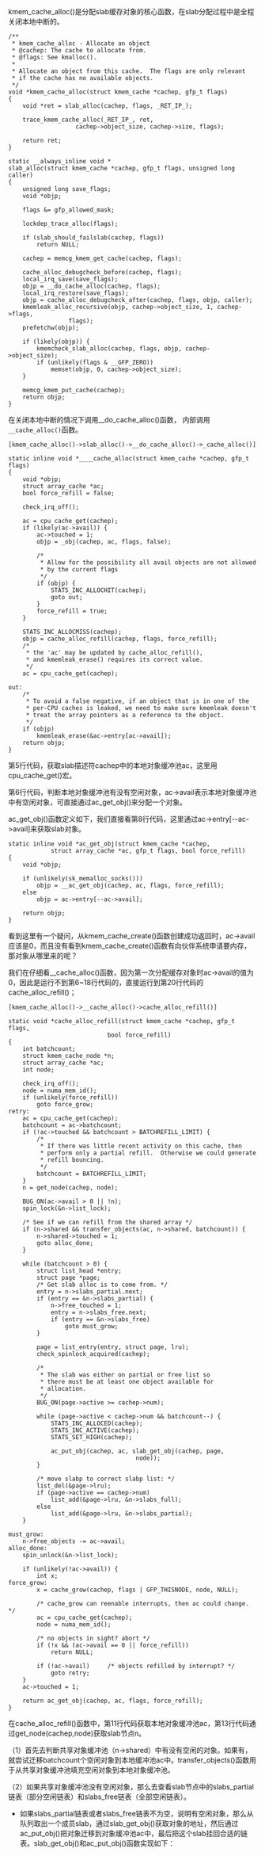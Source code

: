 kmem_cache_alloc()是分配slab缓存对象的核心函数，在slab分配过程中是全程关闭本地中断的。

```
/**
 * kmem_cache_alloc - Allocate an object
 * @cachep: The cache to allocate from.
 * @flags: See kmalloc().
 *
 * Allocate an object from this cache.  The flags are only relevant
 * if the cache has no available objects.
 */
void *kmem_cache_alloc(struct kmem_cache *cachep, gfp_t flags)
{
	void *ret = slab_alloc(cachep, flags, _RET_IP_);

	trace_kmem_cache_alloc(_RET_IP_, ret,
			       cachep->object_size, cachep->size, flags);

	return ret;
}

static __always_inline void *
slab_alloc(struct kmem_cache *cachep, gfp_t flags, unsigned long caller)
{
	unsigned long save_flags;
	void *objp;

	flags &= gfp_allowed_mask;

	lockdep_trace_alloc(flags);

	if (slab_should_failslab(cachep, flags))
		return NULL;

	cachep = memcg_kmem_get_cache(cachep, flags);

	cache_alloc_debugcheck_before(cachep, flags);
	local_irq_save(save_flags);
	objp = __do_cache_alloc(cachep, flags);
	local_irq_restore(save_flags);
	objp = cache_alloc_debugcheck_after(cachep, flags, objp, caller);
	kmemleak_alloc_recursive(objp, cachep->object_size, 1, cachep->flags,
				 flags);
	prefetchw(objp);

	if (likely(objp)) {
		kmemcheck_slab_alloc(cachep, flags, objp, cachep->object_size);
		if (unlikely(flags & __GFP_ZERO))
			memset(objp, 0, cachep->object_size);
	}

	memcg_kmem_put_cache(cachep);
	return objp;
}

```

在关闭本地中断的情况下调用__do_cache_alloc()函数， 内部调用`__cache_alloc()`函数。

```
[kmem_cache_alloc()->slab_alloc()->__do_cache_alloc()->_cache_alloc()]

static inline void *____cache_alloc(struct kmem_cache *cachep, gfp_t flags)
{
	void *objp;
	struct array_cache *ac;
	bool force_refill = false;

	check_irq_off();

	ac = cpu_cache_get(cachep);
	if (likely(ac->avail)) {
		ac->touched = 1;
		objp = _obj(cachep, ac, flags, false);

		/*
		 * Allow for the possibility all avail objects are not allowed
		 * by the current flags
		 */
		if (objp) {
			STATS_INC_ALLOCHIT(cachep);
			goto out;
		}
		force_refill = true;
	}

	STATS_INC_ALLOCMISS(cachep);
	objp = cache_alloc_refill(cachep, flags, force_refill);
	/*
	 * the 'ac' may be updated by cache_alloc_refill(),
	 * and kmemleak_erase() requires its correct value.
	 */
	ac = cpu_cache_get(cachep);

out:
	/*
	 * To avoid a false negative, if an object that is in one of the
	 * per-CPU caches is leaked, we need to make sure kmemleak doesn't
	 * treat the array pointers as a reference to the object.
	 */
	if (objp)
		kmemleak_erase(&ac->entry[ac->avail]);
	return objp;
}
```

第5行代码，获取slab描述符cachep中的本地对象缓冲池ac，这里用cpu_cache_get()宏。

第6行代码，判断本地对象缓冲池有没有空闲对象，ac->avail表示本地对象缓冲池中有空闲对象，可直接通过ac_get_obj()来分配一个对象。

ac_get_obj()函数定义如下，我们直接看第8行代码，这里通过ac->entry[--ac->avail]来获取slab对象。

```
static inline void *ac_get_obj(struct kmem_cache *cachep,
			struct array_cache *ac, gfp_t flags, bool force_refill)
{
	void *objp;

	if (unlikely(sk_memalloc_socks()))
		objp = __ac_get_obj(cachep, ac, flags, force_refill);
	else
		objp = ac->entry[--ac->avail];

	return objp;
}
```

看到这里有一个疑问，从kmem_cache_create()函数创建成功返回时，ac->avail应该是0，而且没有看到kmem_cache_create()函数有向伙伴系统申请要内存，那对象从哪里来的呢？

我们在仔细看__cache_alloc()函数，因为第一次分配缓存对象时ac->avail的值为0，因此是运行不到第6~18行代码的，直接运行到第20行代码的cache_alloc_refill()；

```
[kmem_cache_alloc()->__cache_alloc()->cache_alloc_refill()]

static void *cache_alloc_refill(struct kmem_cache *cachep, gfp_t flags,
							bool force_refill)
{
	int batchcount;
	struct kmem_cache_node *n;
	struct array_cache *ac;
	int node;

	check_irq_off();
	node = numa_mem_id();
	if (unlikely(force_refill))
		goto force_grow;
retry:
	ac = cpu_cache_get(cachep);
	batchcount = ac->batchcount;
	if (!ac->touched && batchcount > BATCHREFILL_LIMIT) {
		/*
		 * If there was little recent activity on this cache, then
		 * perform only a partial refill.  Otherwise we could generate
		 * refill bouncing.
		 */
		batchcount = BATCHREFILL_LIMIT;
	}
	n = get_node(cachep, node);

	BUG_ON(ac->avail > 0 || !n);
	spin_lock(&n->list_lock);

	/* See if we can refill from the shared array */
	if (n->shared && transfer_objects(ac, n->shared, batchcount)) {
		n->shared->touched = 1;
		goto alloc_done;
	}

	while (batchcount > 0) {
		struct list_head *entry;
		struct page *page;
		/* Get slab alloc is to come from. */
		entry = n->slabs_partial.next;
		if (entry == &n->slabs_partial) {
			n->free_touched = 1;
			entry = n->slabs_free.next;
			if (entry == &n->slabs_free)
				goto must_grow;
		}

		page = list_entry(entry, struct page, lru);
		check_spinlock_acquired(cachep);

		/*
		 * The slab was either on partial or free list so
		 * there must be at least one object available for
		 * allocation.
		 */
		BUG_ON(page->active >= cachep->num);

		while (page->active < cachep->num && batchcount--) {
			STATS_INC_ALLOCED(cachep);
			STATS_INC_ACTIVE(cachep);
			STATS_SET_HIGH(cachep);

			ac_put_obj(cachep, ac, slab_get_obj(cachep, page,
									node));
		}

		/* move slabp to correct slabp list: */
		list_del(&page->lru);
		if (page->active == cachep->num)
			list_add(&page->lru, &n->slabs_full);
		else
			list_add(&page->lru, &n->slabs_partial);
	}

must_grow:
	n->free_objects -= ac->avail;
alloc_done:
	spin_unlock(&n->list_lock);

	if (unlikely(!ac->avail)) {
		int x;
force_grow:
		x = cache_grow(cachep, flags | GFP_THISNODE, node, NULL);

		/* cache_grow can reenable interrupts, then ac could change. */
		ac = cpu_cache_get(cachep);
		node = numa_mem_id();

		/* no objects in sight? abort */
		if (!x && (ac->avail == 0 || force_refill))
			return NULL;

		if (!ac->avail)		/* objects refilled by interrupt? */
			goto retry;
	}
	ac->touched = 1;

	return ac_get_obj(cachep, ac, flags, force_refill);
}
```

在cache_alloc_refill()函数中，第11行代码获取本地对象缓冲池ac，第13行代码通过get_node(cachep,node)获取slab节点n。

（1）首先去判断共享对象缓冲池（n->shared）中有没有空闲的对象。如果有，就尝试迁移batchcount个空闲对象到本地缓冲池ac中。transfer_objects()函数用于从共享对象缓冲池填充空闲对象到本地对象缓冲池。

（2）如果共享对象缓冲池没有空闲对象，那么去查看slab节点中的slabs_partial链表（部分空闲链表）和slabs_free链表（全部空闲链表）。

- 如果slabs_partial链表或者slabs_free链表不为空，说明有空闲对象，那么从队列取出一个成员slab，通过slab_get_obj()获取对象的地址，然后通过ac_put_obj()把对象迁移到对象缓冲池ac中，最后把这个slab挂回合适的链表。slab_get_obj()和ac_put_obj()函数实现如下：



